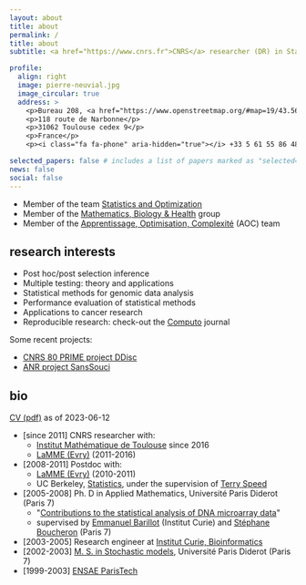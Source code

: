 ```yaml
---
layout: about
title: about
permalink: /
title: about
subtitle: <a href="https://www.cnrs.fr">CNRS</a> researcher (DR) in Statistics, <a href="https://www.math.univ-toulouse.fr">Institut de Mathématiques de Toulouse</a>

profile:
  align: right
  image: pierre-neuvial.jpg
  image_circular: true
  address: >
    <p>Bureau 208, <a href="https://www.openstreetmap.org/#map=19/43.56136/1.46610">bât. 1R1</a></p>
    <p>118 route de Narbonne</p>
    <p>31062 Toulouse cedex 9</p>
    <p>France</p>
    <p><i class="fa fa-phone" aria-hidden="true"></i> +33 5 61 55 86 48</p>

selected_papers: false # includes a list of papers marked as "selected={true}"
news: false
social: false
---
```


* Member of the team [Statistics and Optimization](https://www.math.univ-toulouse.fr/en/recherche/teams/statistiques-et-optimisation/)
* Member of the [Mathematics, Biology & Health](https://www.math.univ-toulouse.fr/MathBio/) group
* Member of the [Apprentissage, Optimisation, Complexité](https://perso.math.univ-toulouse.fr/aoc/) (AOC) team


## research interests

* Post hoc/post selection inference
* Multiple testing: theory and applications
* Statistical methods for genomic data analysis
* Performance evaluation of statistical methods
* Applications to cancer research
* Reproducible research: check-out the [Computo](https://computo.sfds.asso.fr/) journal

Some recent projects:
  - [CNRS 80 PRIME project DDisc](ddisc)
  - [ANR project SansSouci](sanssouci)

## bio

<i class="fa fa-chevron-right" aria-hidden="true"></i> <a href="{{ '/assets/pdf/cv-neuvial.pdf' | prepend: site.baseurl | prepend: site.url }}">CV (pdf)</a> as of 2023-06-12

* [since 2011] CNRS researcher with:
  * [Institut Mathématique de Toulouse](https://www.math.univ-toulouse.fr) since 2016
  * [LaMME (Evry)](http://www.math-evry.cnrs.fr) (2011-2016)
* [2008-2011] Postdoc with:
   * [LaMME (Evry)](http://www.math-evry.cnrs.fr) (2010-2011)
   * UC Berkeley, [Statistics](http://www.stat.berkeley.edu), under the supervision of [Terry Speed](http://www.wehi.edu.au/people/terry-speed)
* [2005-2008] Ph. D in Applied Mathematics, Université Paris Diderot (Paris 7)
  * "[Contributions to the statistical analysis of DNA microarray data](https://tel.archives-ouvertes.fr/tel-00433045)"
  * supervised by [Emmanuel Barillot](http://u900.curie.fr/) (Institut Curie) and [Stéphane Boucheron](http://stephane-v-boucheron.fr) (Paris 7)
* [2003-2005] Research engineer at [Institut Curie, Bioinformatics](http://u900.curie.fr/)
* [2002-2003]  [M. S. in Stochastic models](https://masterfinance.math.univ-paris-diderot.fr), Université Paris Diderot (Paris 7)
* [1999-2003]  [ENSAE ParisTech](http://ensae.fr)

